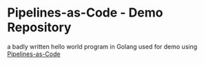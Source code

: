 # Pipelines-as-Code - Demo Repository

a badly written hello world program in Golang used for demo using [Pipelines-as-Code](https://pipelinesascode.com)
